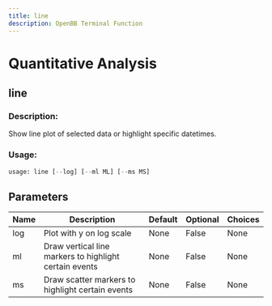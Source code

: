 ```yaml
---
title: line
description: OpenBB Terminal Function
---
```


# Quantitative Analysis

## line

### Description: 

Show line plot of selected data or highlight specific datetimes.

### Usage: 
```python
usage: line [--log] [--ml ML] [--ms MS]
```

## Parameters

| Name | Description | Default | Optional | Choices |
| ---- | ----------- | ------- | -------- | ------- |
| log | Plot with y on log scale | None | False | None |
| ml | Draw vertical line markers to highlight certain events | None | False | None |
| ms | Draw scatter markers to highlight certain events | None | False | None |


